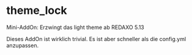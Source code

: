 # theme_lock
Mini-AddOn: Erzwingt das light theme ab REDAXO 5.13

Dieses AddOn ist wirklich trivial. Es ist aber schneller als die config.yml anzupassen. 
